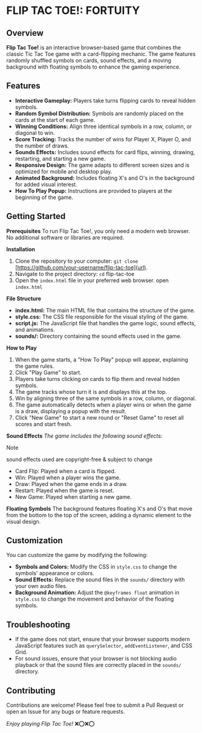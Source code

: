 # FLIP TAC TOE!: FORTUITY

## Overview

**Flip Tac Toe!** is an interactive browser-based game that combines the classic Tic Tac Toe game with a card-flipping mechanic. The game features randomly shuffled symbols on cards, sound effects, and a moving background with floating symbols to enhance the gaming experience.

## Features

+ **Interactive Gameplay:** Players take turns flipping cards to reveal hidden symbols.
+ **Random Symbol Distribution:** Symbols are randomly placed on the cards at the start of each game.
+ **Winning Conditions:** Align three identical symbols in a row, column, or diagonal to win.
+ **Score Tracking:** Tracks the number of wins for Player X, Player O, and the number of draws.
+ **Sounds Effects:** Includes sound effects for card flips, winning, drawing, restarting, and starting a new game.
+ **Responsive Design:** The game adapts to different screen sizes and is optimized for mobile and desktop play.
+ **Animated Background:** Includes floating X's and O's in the background for added visual interest.
+ **How To Play Popup:** Instructions are provided to players at the beginning of the game.

## Getting Started

**Prerequisites**
To run Flip Tac Toe!, you only need a modern web browser. No additional software or libraries are required.

**Installation**
1. Clone the repository to your computer:
`git clone` [https://github.com/your-username/flip-tac-toe](url).
2. Navigate to the project directory:
`cd` flip-tac-toe
3. Open the `index.html` file in your preferred web browser.
open `index.html`

**File Structure**
+ **index.html:** The main HTML file that contains the structure of the game.
+ **style.css:** The CSS file responsible for the visual styling of the game.
+ **script.js:** The JavaScript file that handles the game logic, sound effects, and animations.
+ **sounds/:** Directory containing the sound effects used in the game.

**How to Play**
1. When the game starts, a "How To Play" popup will appear, explaining the game rules.
2. Click "Play Game" to start.
3. Players take turns clicking on cards to flip them and reveal hidden symbols.
4. The game tracks whose turn it is and displays this at the top.
5. Win by aligning three of the same symbols in a row, column, or diagonal.
6. The game automatically detects when a player wins or when the game is a draw, displaying a popup with the result.
7. Click "New Game" to start a new round or "Reset Game" to reset all scores and start fresh.

**Sound Effects**
_The game includes the following sound effects:_
> [!NOTE]
> sound effects used are copyright-free & subject to change

+ Card Flip: Played when a card is flipped.
+ Win: Played when a player wins the game.
+ Draw: Played when the game ends in a draw.
+ Restart: Played when the game is reset.
+ New Game: Played when starting a new game.

**Floating Symbols**
The background features floating X's and O's that move from the bottom to the top of the screen, adding a dynamic element to the visual design.

## Customization
You can customize the game by modifying the following:

+ **Symbols and Colors:** Modify the CSS in `style.css` to change the symbols' appearance or colors.
+ **Sound Effects:** Replace the sound files in the `sounds/` directory with your own audio files.
+ **Background Animation:** Adjust the `@keyframes float` animation in `style.css` to change the movement and behavior of the floating symbols.

## Troubleshooting
+ If the game does not start, ensure that your browser supports modern JavaScript features such as `querySelector`, `addEventListener`, and CSS Grid.
+ For sound issues, ensure that your browser is not blocking audio playback or that the sound files are correctly placed in the `sounds/` directory.

## Contributing
Contributions are welcome! Please feel free to submit a Pull Request or open an Issue for any bugs or feature requests.
 
_Enjoy playing Flip Tac Toe!_ :x::o::x::o:

 



